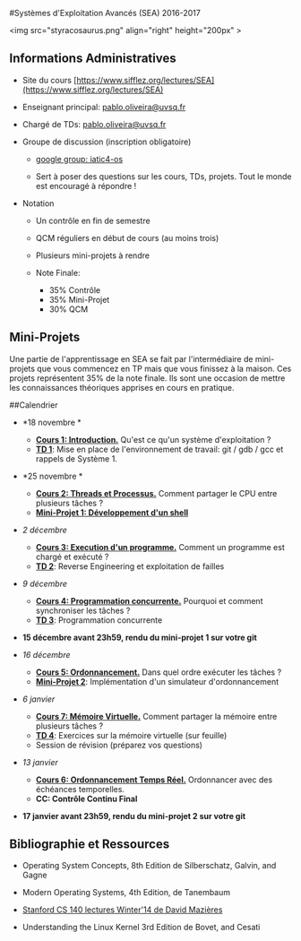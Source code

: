 #Systèmes d'Exploitation Avancés (SEA) 2016-2017

<img src="styracosaurus.png" align="right" height="200px" \>


## Informations Administratives

* Site du cours [https://www.sifflez.org/lectures/SEA](https://www.sifflez.org/lectures/SEA)

* Enseignant principal: pablo.oliveira@uvsq.fr
* Chargé de TDs: pablo.oliveira@uvsq.fr

* Groupe de discussion (inscription obligatoire)

    * [google group: iatic4-os](https://groups.google.com/group/iatic4-os/)

    * Sert à poser des questions sur les cours, TDs, projets. Tout le monde est encouragé à répondre !

* Notation

    * Un contrôle en fin de semestre

    * QCM réguliers en début de cours (au moins trois)

    * Plusieurs mini-projets à rendre

    * Note Finale:
        * 35% Contrôle 
        * 35% Mini-Projet
        * 30% QCM 

## Mini-Projets

Une partie de l'apprentissage en SEA se fait par l'intermédiaire de
mini-projets que vous commencez en TP mais que vous finissez à la maison.  Ces
projets représentent 35% de la note finale. Ils sont une occasion de mettre les
connaissances théoriques apprises en cours en pratique.

##Calendrier

* *18 novembre *
    * [**Cours 1: Introduction.**](./lectures/1-introduction.pdf) Qu'est ce qu'un système d'exploitation ?
    * [**TD 1**](./labs/T1.html): Mise en place de l'environnement de travail: git / gdb / gcc et rappels de Système 1.

* *25 novembre *
    * [**Cours 2: Threads et Processus.**](./lectures/2-processus.pdf) Comment partager le CPU entre plusieurs tâches ?
    * [**Mini-Projet 1: Développement d'un shell**](./labs/MP1.html)

* *2 décembre*
    * [**Cours 3: Execution d'un programme.**](./lectures/3-linker.pdf) Comment un programme est chargé et exécuté ?
    * [**TD 2**](./labs/T2.html): Reverse Engineering et exploitation de failles

* *9 décembre*
    * [**Cours 4: Programmation concurrente.**](./lectures/4-concurrence.pdf) Pourquoi et comment synchroniser les tâches ?
    * [**TD 3**](./labs/T3.html): Programmation concurrente

* **15 décembre avant 23h59, rendu du mini-projet 1 sur votre git** 

* *16 décembre*
    * [**Cours 5: Ordonnancement.**](./lectures/5-ordo.pdf) Dans quel ordre exécuter les tâches ?
    * [**Mini-Projet 2**](./labs/MP2.html): Implémentation d'un simulateur d'ordonnancement

* *6 janvier*
    * [**Cours 7: Mémoire Virtuelle.**](./lectures/7-memvirt.pdf) Comment partager la mémoire entre plusieurs tâches ?
    * [**TD 4**](./labs/T4.html): Exercices sur la mémoire virtuelle (sur feuille)
    * Session de révision (préparez vos questions)

* *13 janvier*
    * [**Cours 6: Ordonnancement Temps Réel.**](./lectures/6-ordoTR.pdf) Ordonnancer avec des échéances temporelles.
    * **CC: Contrôle Continu Final**

* **17 janvier avant 23h59, rendu du mini-projet 2 sur votre git** 

## Bibliographie et Ressources

* Operating System Concepts, 8th Edition de Silberschatz, Galvin, and Gagne

* Modern Operating Systems, 4th Edition, de Tanembaum

* [Stanford CS 140 lectures Winter'14 de David Mazières](http://www.scs.stanford.edu/14wi-cs140/)

* Understanding the Linux Kernel 3rd Edition de Bovet, and Cesati
